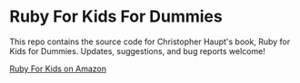 # Ruby For Kids For Dummies

This repo contains the source code for Christopher Haupt's book, Ruby for Kids
for Dummies. Updates, suggestions, and bug reports welcome!

[Ruby For Kids on Amazon](http://www.amazon.com/Ruby-Kids-Dummies-Christopher-Haupt/dp/1119055903)
